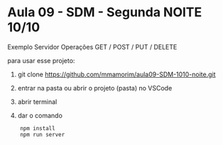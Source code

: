 # Aula 09 - SDM - Segunda NOITE 10/10

Exemplo Servidor Operações GET / POST / PUT / DELETE

para usar esse projeto:

1. git clone https://github.com/mmamorim/aula09-SDM-1010-noite.git

2. entrar na pasta ou abrir o projeto (pasta) no VSCode

3. abrir terminal

4. dar o comando

```
    npm install
    npm run server
```
